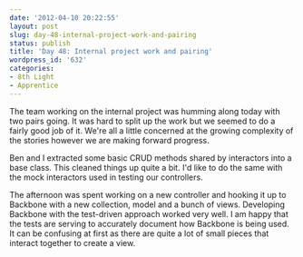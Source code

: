 ```yaml
---
date: '2012-04-10 20:22:55'
layout: post
slug: day-48-internal-project-work-and-pairing
status: publish
title: 'Day 48: Internal project work and pairing'
wordpress_id: '632'
categories:
- 8th Light
- Apprentice
---
```


The team working on the internal project was humming along today with two pairs going. It was hard to split up the work but we seemed to do a fairly good job of it. We're all a little concerned at the growing complexity of the stories however we are making forward progress.

Ben and I extracted some basic CRUD methods shared by interactors into a base class. This cleaned things up quite a bit. I'd like to do the same with the mock interactors used in testing our controllers.

The afternoon was spent working on a new controller and hooking it up to Backbone with a new collection, model and a bunch of views. Developing Backbone with the test-driven approach worked very well. I am happy that the tests are serving to accurately document how Backbone is being used. It can be confusing at first as there are quite a lot of small pieces that interact together to create a view.
